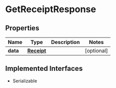 

# GetReceiptResponse



## Properties

Name | Type | Description | Notes
------------ | ------------- | ------------- | -------------
**data** | [**Receipt**](Receipt.md) |  |  [optional]


## Implemented Interfaces

* Serializable


